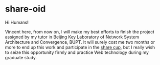 # share-oid

Hi Humans!

Vincent here, from now on, I will make my best efforts to finish the project assigned by my tutor in Beijing Key Laboratory of Network System Architecture and Convergence, BUPT. It will surely cost me two months or more to end up this work and participate in the [share cup](share.escience.gov.cn), but I really wish to seize this opportunity firmly and practice Web technology during my graduate study.
